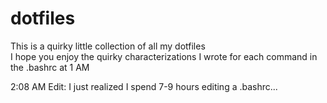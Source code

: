 # dotfiles
This is a quirky little collection of all my dotfiles  
I hope you enjoy the quirky characterizations I wrote for each command in the .bashrc at 1 AM

2:08 AM Edit: I just realized I spend 7-9 hours editing a .bashrc...